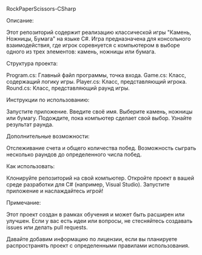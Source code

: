 RockPaperScissors-CSharp

Описание:

Этот репозиторий содержит реализацию классической игры "Камень, Ножницы, Бумага" на языке C#. Игра предназначена для консольного взаимодействия, где игрок соревнуется с компьютером в выборе одного из трех элементов: камень, ножницы или бумага.


Структура проекта:

Program.cs: Главный файл программы, точка входа.
Game.cs: Класс, содержащий логику игры.
Player.cs: Класс, представляющий игрока.
Round.cs: Класс, представляющий раунд игры.

Инструкции по использованию:

Запустите приложение.
Введите своё имя.
Выберите камень, ножницы или бумагу.
Подождите, пока компьютер сделает свой выбор.
Узнайте результат раунда.


Дополнительные возможности:

Отслеживание счета и общего количества побед.
Возможность сыграть несколько раундов до определенного числа побед.


Как использовать:

Клонируйте репозиторий на свой компьютер.
Откройте проект в вашей среде разработки для C# (например, Visual Studio).
Запустите приложение и наслаждайтесь игрой!


Примечание:

Этот проект создан в рамках обучения и может быть расширен или улучшен. Если у вас есть идеи или вопросы, не стесняйтесь создавать issues или делать pull requests.

Давайте добавим информацию по лицензии, если вы планируете распространять проект с определенными правилами использования.
